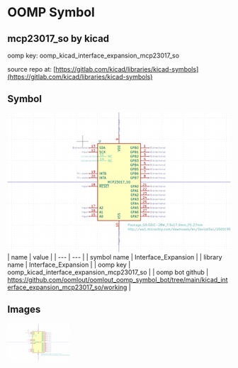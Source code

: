 # OOMP Symbol  
## mcp23017_so  by kicad  
  
oomp key: oomp_kicad_interface_expansion_mcp23017_so  
  
source repo at: [https://gitlab.com/kicad/libraries/kicad-symbols](https://gitlab.com/kicad/libraries/kicad-symbols)  
## Symbol  
  
[![working.png](working_600.png)](working.png)  
| name | value | 
| --- | --- | 
| symbol name | Interface_Expansion | 
| library name | Interface_Expansion | 
| oomp key | oomp_kicad_interface_expansion_mcp23017_so | 
| oomp bot github | https://github.com/oomlout/oomlout_oomp_symbol_bot/tree/main/kicad_interface_expansion_mcp23017_so/working | 
## Images  
  
[![working.png](working_140.png)](working.png)  
